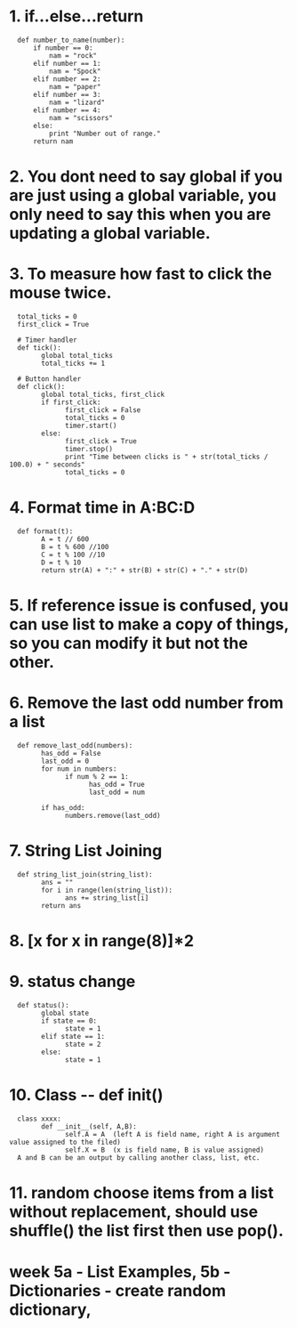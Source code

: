 # 1. if...else...return
      def number_to_name(number):
          if number == 0:
              nam = "rock"
          elif number == 1:
              nam = "Spock"
          elif number == 2:
              nam = "paper"
          elif number == 3:
              nam = "lizard"
          elif number == 4:
              nam = "scissors"
          else:
              print "Number out of range."
          return nam
# 2. You dont need to say global if you are just using a global variable, you only need to say this when you are updating a global variable.
# 3. To measure how fast to click the mouse twice.
      total_ticks = 0
      first_click = True

      # Timer handler
      def tick():
            global total_ticks
            total_ticks += 1
    
      # Button handler
      def click():
            global total_ticks, first_click
            if first_click:
                  first_click = False
                  total_ticks = 0
                  timer.start()
            else:
                  first_click = True
                  timer.stop()
                  print "Time between clicks is " + str(total_ticks / 100.0) + " seconds"
                  total_ticks = 0
# 4. Format time in A:BC:D
      def format(t):
            A = t // 600
            B = t % 600 //100
            C = t % 100 //10  
            D = t % 10
            return str(A) + ":" + str(B) + str(C) + "." + str(D)
            
# 5. If reference issue is confused, you can use list to make a copy of things, so you can modify it but not the other.
# 6. Remove the last odd number from a list
      def remove_last_odd(numbers):
            has_odd = False
            last_odd = 0
            for num in numbers:
                  if num % 2 == 1:
                        has_odd = True
                        last_odd = num
            
            if has_odd:
                  numbers.remove(last_odd)
# 7. String List Joining
      def string_list_join(string_list):
            ans = ""
            for i in range(len(string_list)):
                  ans += string_list[i]
            return ans
# 8. [x for x in range(8)]*2
# 9. status change
      def status():
            global state
            if state == 0:
                  state = 1
            elif state == 1:
                  state = 2
            else:
                  state = 1
# 10. Class -- def __init__()
      class xxxx:
            def __init__(self, A,B):
                  self.A = A  (left A is field name, right A is argument value assigned to the filed)
                  self.X = B  (x is field name, B is value assigned)
      A and B can be an output by calling another class, list, etc.

# 11. random choose items from a list without replacement, should use shuffle() the list first then use pop().

# week 5a - List Examples, 5b - Dictionaries - create random dictionary,
